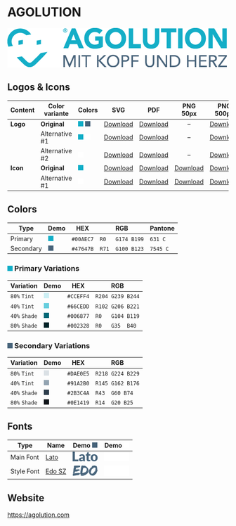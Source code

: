 # AGOLUTION

![AGOLUTION Logo](agolution-logo-original-500px.png)

## Logos & Icons

| Content  | Color variante | Colors                  | SVG                         | PDF                         |           PNG 50px            | PNG 500px                      | PNG 1000px                      |
| -------- | -------------- | ----------------------- | --------------------------- | --------------------------- | :---------------------------: | ------------------------------ | ------------------------------- |
| **Logo** | **Original**   | ![Primary] ![Secondary] | [Download][LogoOriginalSVG] | [Download][LogoOriginalPDF] |               –               | [Download][LogoOriginalPNG500] | [Download][LogoOriginalPNG1000] |
|          | Alternative #1 | ![Primary] ![White]     | [Download][LogoAlt1SVG]     | [Download][LogoAlt1PDF]     |               –               | [Download][LogoAlt1PNG500]     | [Download][LogoAlt1PNG1000]     |
|          | Alternative #2 | ![White]                | [Download][LogoAlt2SVG]     | [Download][LogoAlt2PDF]     |               –               | [Download][LogoAlt2PNG500]     | [Download][LogoAlt2PNG1000]     |
| **Icon** | **Original**   | ![Primary]              | [Download][IconOriginalSVG] | [Download][IconOriginalPDF] | [Download][IconOriginalPNG50] | [Download][IconOriginalPNG500] | [Download][IconOriginalPNG1000] |
|          | Alternative #1 | ![White]                | [Download][IconAlt1SVG]     | [Download][IconAlt1PDF]     |   [Download][IconAlt1PNG50]   | [Download][IconAlt1PNG500]     | [Download][IconAlt1PNG1000]     |

## Colors

| Type      | Demo         | HEX       | RGB              | Pantone  |
| --------- | ------------ | --------- | ---------------- | -------- |
| Primary   | ![Primary]   | `#00AEC7` | `R0   G174 B199` | `631 C`  |
| Secondary | ![Secondary] | `#47647B` | `R71  G100 B123` | `7545 C` |

### ![Primary] Primary Variations
| Variation     | Demo           | HEX       | RGB              |
| ------------- | -------------- | --------- | ---------------- |
| `80%` `Tint`  | ![Primary-t80] | `#CCEFF4` | `R204 G239 B244` |
| `40%` `Tint`  | ![Primary-t40] | `#66CEDD` | `R102 G206 B221` |
| `40%` `Shade` | ![Primary-s40] | `#006877` | `R0   G104 B119` |
| `80%` `Shade` | ![Primary-s80] | `#002328` | `R0   G35  B40`  |

<!-- Extra Primary Tints -->
<!-- | `20%` `Tint`  | ![Primary-t20] | `#33BED2` | `R51  G190 B210` | -->
<!-- | `60%` `Tint`  | ![Primary-t60] | `#99DFE9` | `R153 G223 B233` | -->
<!-- Extra Primary Shades -->
<!-- | `20%` `Shade` | ![Primary-s20] | `#008B9F` | `R0   G139 B159` | -->
<!-- | `60%` `Shade` | ![Primary-s60] | `#004650` | `R0   G70  B80`  | -->

### ![Secondary] Secondary Variations
| Variation     | Demo             | HEX       | RGB              |
| ------------- | ---------------- | --------- | ---------------- |
| `80%` `Tint`  | ![Secondary-t80] | `#DAE0E5` | `R218 G224 B229` |
| `40%` `Tint`  | ![Secondary-t40] | `#91A2B0` | `R145 G162 B176` |
| `40%` `Shade` | ![Secondary-s40] | `#2B3C4A` | `R43  G60 B74`   |
| `80%` `Shade` | ![Secondary-s80] | `#0E1419` | `R14  G20 B25`   |

<!-- Extra Secondary Tints -->
<!--| `20%` `Tint`  | ![Secondary-t20] | `#6C8395` | `R108 G131 B149` | -->
<!--| `60%` `Tint`  | ![Secondary-t60] | `#B5C1CA` | `R181 G193 B202` | -->
<!-- Extra Secondary Shades -->
<!--| `20%` `Shade` | ![Secondary-s20] | `#395062` | `R57  G80 B98`   | -->
<!--| `60%` `Shade` | ![Secondary-s60] | `#1C2831` | `R28  G40 B49`   | -->

## Fonts
| Type       | Name     | Demo ![Secondary] | Demo ![White] |
| ---------- | -------- | ----------------- | ------------- |
| Main Font  | [Lato]   | ![Lato-Secondary] | ![Lato-White] |
| Style Font | [Edo SZ] | ![Edo-Secondary]  | ![Edo-White]  |

[Primary]: ../helpful-media/00AEC7.png
[Secondary]: ../helpful-media/47647B.png
[Primary-light]: ../helpful-media/A4D8E3.png
[White]: ../helpful-media/FFFFFF.png

[Primary-t20]: ../helpful-media/33BED2.png
[Primary-t40]: ../helpful-media/66CEDD.png
[Primary-t60]: ../helpful-media/99DFE9.png
[Primary-t80]: ../helpful-media/CCEFF4.png

[Primary-s20]: ../helpful-media/008B9F.png
[Primary-s40]: ../helpful-media/006877.png
[Primary-s60]: ../helpful-media/004650.png
[Primary-s80]: ../helpful-media/002328.png

[Secondary-t20]: ../helpful-media/6C8395.png
[Secondary-t40]: ../helpful-media/91A2B0.png
[Secondary-t60]: ../helpful-media/B5C1CA.png
[Secondary-t80]: ../helpful-media/DAE0E5.png

[Secondary-s20]: ../helpful-media/395062.png
[Secondary-s40]: ../helpful-media/2B3C4A.png
[Secondary-s60]: ../helpful-media/1C2831.png
[Secondary-s80]: ../helpful-media/0E1419.png

[LogoOriginalSVG]: agolution-logo-original.svg
[LogoOriginalPDF]: agolution-logo-original.pdf
[LogoOriginalPNG500]: agolution-logo-original-500px.png
[LogoOriginalPNG1000]: agolution-logo-original-1000px.png
[LogoAlt1SVG]: agolution-logo-alt1.svg
[LogoAlt1PDF]: agolution-logo-alt1.pdf
[LogoAlt1PNG500]: agolution-logo-alt1-500px.png
[LogoAlt1PNG1000]: agolution-logo-alt1-1000px.png
[LogoAlt2SVG]: agolution-logo-alt2.svg
[LogoAlt2PDF]: agolution-logo-alt2.pdf
[LogoAlt2PNG500]: agolution-logo-alt2-500px.png
[LogoAlt2PNG1000]: agolution-logo-alt2-1000px.png

[IconOriginalSVG]: agolution-icon-original.svg
[IconOriginalPDF]: agolution-icon-original.pdf
[IconOriginalPNG50]: agolution-icon-original-50px.png
[IconOriginalPNG500]: agolution-icon-original-500px.png
[IconOriginalPNG1000]: agolution-icon-original-1000px.png
[IconAlt1SVG]: agolution-icon-alt1.svg
[IconAlt1PDF]: agolution-icon-alt1.pdf
[IconAlt1PNG50]: agolution-icon-alt1-50px.png
[IconAlt1PNG500]: agolution-icon-alt1-500px.png
[IconAlt1PNG1000]: agolution-icon-alt1-1000px.png

[Lato]: lato.zip
[Edo SZ]: edo-sz.zip

[Lato-White]: ../helpful-media/lato-w.png
[Lato-Secondary]: ../helpful-media/lato-s.png
[Edo-White]: ../helpful-media/edo-w.png
[Edo-Secondary]: ../helpful-media/edo-s.png

## Website

<https://agolution.com>
